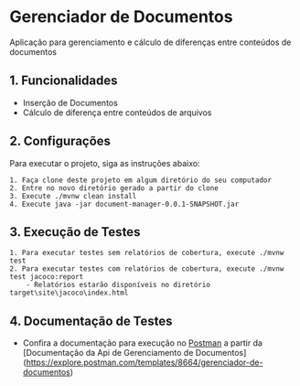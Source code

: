# Gerenciador de Documentos

Aplicação para gerenciamento e cálculo de diferenças entre conteúdos de documentos


## 1. Funcionalidades

- Inserção de Documentos
- Cálculo de diferença entre conteúdos de arquivos

## 2. Configurações

Para executar o projeto, siga as instruções abaixo:

    1. Faça clone deste projeto em algum diretório do seu computador
    2. Entre no novo diretório gerado a partir do clone
    3. Execute ./mvnw clean install
    4. Execute java -jar document-manager-0.0.1-SNAPSHOT.jar

## 3. Execução de Testes

    1. Para executar testes sem relatórios de cobertura, execute ./mvnw test
    2. Para executar testes com relatórios de cobertura, execute ./mvnw test jacoco:report
        - Relatórios estarão disponíveis no diretório target\site\jacoco\index.html        

## 4. Documentação de Testes

- Confira a documentação para execução no [Postman](https://www.postman.com/) a partir da [Documentação da Api de Gerenciamento de Documentos] (https://explore.postman.com/templates/8664/gerenciador-de-documentos)

